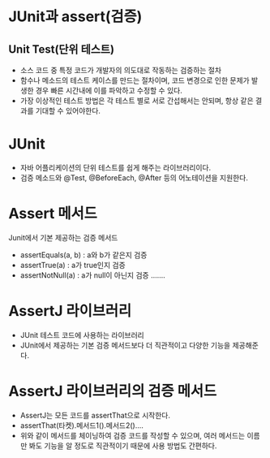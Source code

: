# JUnit과 assert(검증)

## Unit Test(단위 테스트)
- 소스 코드 중 특정 코드가 개발자의 의도대로 작동하는 검증하는 절차
- 함수나 메소드의 테스트 케이스를 만드는 절차이며, 코드 변경으로 인한 문제가 발생한 경우 빠른 시간내에 이를 파악하고 수정할 수 있다.
- 가장 이상적인 테스트 방법은 각 테스트 별로 서로 간섭해서는 안되며, 항상 같은 결과를 기대할 수 있어야한다.

# JUnit
- 자바 어플리케이션의 단위 테스트를 쉽게 해주는 라이브러리이다.
- 검증 메소드와 @Test, @BeforeEach, @After 등의 어노테이션을 지원한다.

# Assert 메서드
Junit에서 기본 제공하는 검증 메서드
- assertEquals(a, b) : a와 b가 같은지 검증
- assertTrue(a) : a가 true인지 검증
- assertNotNull(a) : a가 null이 아닌지 검증
.......

# AssertJ 라이브러리
- JUnit 테스트 코드에 사용하는 라이브러리
- JUnit에서 제공하는 기본 검증 메서드보다 더 직관적이고 다양한 기능을 제공해준다.

# AssertJ 라이브러리의 검증 메서드
- AssertJ는 모든 코드를 assertThat으로 시작한다.
- assertThat(타켓).메서드1().메서드2()....
- 위와 같이 메서드를 체이닝하여 검증 코드를 작성할 수 있으며, 여러 메서드는 이름만 봐도 기능을 알 정도로 직관적이기 때문에 사용 방법도 간편하다.




















